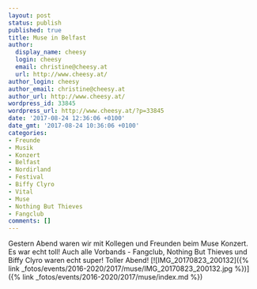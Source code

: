 ```yaml
---
layout: post
status: publish
published: true
title: Muse in Belfast
author:
  display_name: cheesy
  login: cheesy
  email: christine@cheesy.at
  url: http://www.cheesy.at/
author_login: cheesy
author_email: christine@cheesy.at
author_url: http://www.cheesy.at/
wordpress_id: 33845
wordpress_url: http://www.cheesy.at/?p=33845
date: '2017-08-24 12:36:06 +0100'
date_gmt: '2017-08-24 10:36:06 +0100'
categories:
- Freunde
- Musik
- Konzert
- Belfast
- Nordirland
- Festival
- Biffy Clyro
- Vital
- Muse
- Nothing But Thieves
- Fangclub
comments: []
---
```

Gestern Abend waren wir mit Kollegen und Freunden beim Muse Konzert. Es war echt toll! Auch alle Vorbands - Fangclub, Nothing But Thieves und Biffy Clyro waren echt super! Toller Abend!
[![IMG_20170823_200132]({% link _fotos/events/2016-2020/2017/muse/IMG_20170823_200132.jpg %})]({% link _fotos/events/2016-2020/2017/muse/index.md %})
